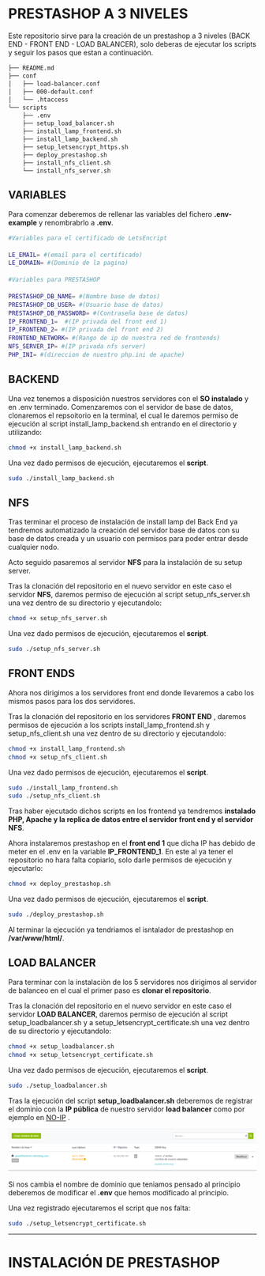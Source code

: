 # PRESTASHOP A 3 NIVELES
Este repositorio sirve para la creación de un prestashop a 3 niveles (BACK END - FRONT END - LOAD BALANCER), solo deberas de ejecutar los scripts y seguir los pasos que estan a continuación.
```
├── README.md
├── conf
│   ├── load-balancer.conf
│   ├── 000-default.conf
│   └── .htaccess
└── scripts
    ├── .env
    ├── setup_load_balancer.sh
    ├── install_lamp_frontend.sh
    ├── install_lamp_backend.sh
    ├── setup_letsencrypt_https.sh
    ├── deploy_prestashop.sh
    ├── install_nfs_client.sh
    └── install_nfs_server.sh
```
## VARIABLES
Para comenzar deberemos de rellenar las variables del fichero **.env-example** y renombrabrlo a **.env**.
````bash
#Variables para el certificado de LetsEncript

LE_EMAIL= #(email para el certificado)
LE_DOMAIN= #(Dominio de la pagina)

#Variables para PRESTASHOP

PRESTASHOP_DB_NAME= #(Nombre base de datos)
PRESTASHOP_DB_USER= #(Usuario base de datos)
PRESTASHOP_DB_PASSWORD= #(Contraseña base de datos)
IP_FRONTEND_1=  #(IP privada del front end 1)
IP_FRONTEND_2= #(IP privada del front end 2)
FRONTEND_NETWORK= #(Rango de ip de nuestra red de frontends)
NFS_SERVER_IP= #(IP privada nfs server)
PHP_INI= #(direccion de nuestro php.ini de apache)
````
## BACKEND
Una vez tenemos a disposición nuestros servidores con el **SO instalado** y en .env terminado. Comenzaremos con el servidor de base de datos, clonaremos el repsoitorio en la terminal, el cual le daremos permiso de ejecución al script install_lamp_backend.sh entrando en el directorio y utilizando:

```bash
chmod +x install_lamp_backend.sh
```
Una vez dado permisos de ejecución, ejecutaremos el **script**.

```bash
sudo ./install_lamp_backend.sh
```
## NFS
Tras terminar el proceso de instalación de install lamp del Back End ya tendremos automatizado la creación del servidor base de datos con su base de datos creada y un usuario con permisos para poder entrar desde cualquier nodo. 

Acto seguido pasaremos al servidor **NFS** para la instalación de su setup server. 

Tras la clonación del repositorio en el nuevo servidor en este caso el servidor **NFS**, daremos permiso de ejecución al script setup_nfs_server.sh una vez dentro de su directorio y ejecutandolo:

```bash
chmod +x setup_nfs_server.sh
```
Una vez dado permisos de ejecución, ejecutaremos el **script**.

```bash
sudo ./setup_nfs_server.sh
```
## FRONT ENDS
Ahora nos dirigimos a los servidores front end donde llevaremos a cabo los mismos pasos para los dos servidores. 

Tras la clonación del repositorio en los servidores **FRONT END** , daremos permisos de ejecución a los scripts install_lamp_frontend.sh y setup_nfs_client.sh una vez dentro de su directorio y ejecutandolo:

```bash
chmod +x install_lamp_frontend.sh
chmod +x setup_nfs_client.sh
```
Una vez dado permisos de ejecución, ejecutaremos el **script**.

```bash
sudo ./install_lamp_frontend.sh
sudo ./setup_nfs_client.sh
```
Tras haber ejecutado dichos scripts en los frontend ya tendremos **instalado PHP, Apache y la replica de datos entre el servidor front end y el servidor NFS**. 

Ahora instalaremos prestashop en el **front end 1** que dicha IP has debido de meter en el .env en la variable **IP_FRONTEND_1**. En este al ya tener el repositorio no hara falta copiarlo, solo darle permisos de ejecución y ejecutarlo:

```bash
chmod +x deploy_prestashop.sh
```
Una vez dado permisos de ejecución, ejecutaremos el **script**.

```bash
sudo ./deploy_prestashop.sh
```

Al terminar la ejecución ya tendriamos el isntalador de prestashop en **/var/www/html/**.

## LOAD BALANCER
Para terminar con la instalaciòn de los 5 servidores nos dirigimos al servidor de balanceo en el cual el primer paso es **clonar el repositorio**.

Tras la clonación del repositorio en el nuevo servidor en este caso el servidor **LOAD BALANCER**, daremos permiso de ejecución al script setup_loadbalancer.sh y a setup_letsencrypt_certificate.sh una vez dentro de su directorio y ejecutandolo:

```bash
chmod +x setup_loadbalancer.sh 
chmod +x setup_letsencrypt_certificate.sh
```
Una vez dado permisos de ejecución, ejecutaremos el **script**.

```bash
sudo ./setup_loadbalancer.sh 
```
Tras la ejecución del script **setup_loadbalancer.sh** deberemos de registrar el dominio con la **IP pública** de nuestro servidor **load balancer** como por ejemplo en [NO-IP](https://my.noip.com/) . 

![no-ip](images/no-ip.PNG)

Si nos cambia el nombre de dominio que teniamos pensado al principio deberemos de modificar el **.env** que hemos modificado al principio.

Una vez registrado ejecutaremos el script que nos falta:
```bash
sudo ./setup_letsencrypt_certificate.sh
```
---
# INSTALACIÓN DE PRESTASHOP


